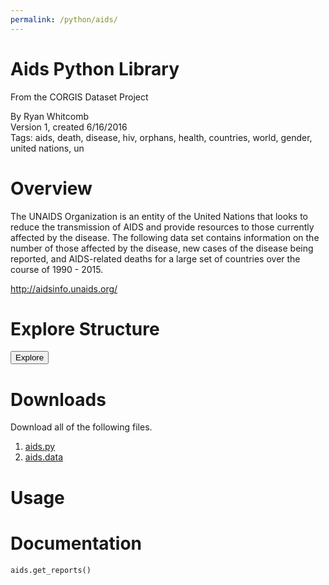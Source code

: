 ```yaml
---
permalink: /python/aids/
---
```


# Aids Python Library

<p class='lead'>From the CORGIS Dataset Project</p>

<span class='text-muted'>By Ryan Whitcomb</span><br>
<span class='text-muted'>Version 1, created 6/16/2016</span><br>
<span class='text-muted'>Tags: aids, death, disease, hiv, orphans, health, countries, world, gender, united nations, un</span>

# Overview

The UNAIDS Organization is an entity of the United Nations that looks to reduce the transmission of AIDS and provide resources to those currently affected by the disease. The following data set contains information on the number of those affected by the disease, new cases of the disease being reported, and AIDS-related deaths for a large set of countries over the course of 1990 - 2015.

<http://aidsinfo.unaids.org/>

# Explore Structure

<button>Explore</button>

# Downloads

Download all of the following files.

1. [aids.py](https://github.com/RealTimeWeb/corgis2/raw/master/datasets/python/police_shootings/police_shootings.py)
2. [aids.data](https://github.com/RealTimeWeb/corgis2/blob/master/datasets/python/police_shootings/police_shootings.data?raw=true)

# Usage

# Documentation

```python
aids.get_reports()
```